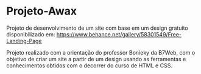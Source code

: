 # Projeto-Awax
Projeto de desenvolvimento de um site com base em um design gratuito disponibilizado em: https://www.behance.net/gallery/58301549/Free-Landing-Page

Projeto realizado com a orientação do professor Bonieky da B7Web, com o objetivo de criar um site a partir de um design usando as ferramentas e conhecimentos obtidos
com o decorrer do curso de HTML e CSS.
